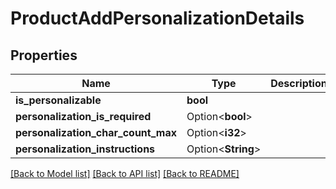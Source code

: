 # ProductAddPersonalizationDetails

## Properties

Name | Type | Description | Notes
------------ | ------------- | ------------- | -------------
**is_personalizable** | **bool** |  | 
**personalization_is_required** | Option<**bool**> |  | [optional]
**personalization_char_count_max** | Option<**i32**> |  | [optional]
**personalization_instructions** | Option<**String**> |  | [optional]

[[Back to Model list]](../README.md#documentation-for-models) [[Back to API list]](../README.md#documentation-for-api-endpoints) [[Back to README]](../README.md)


